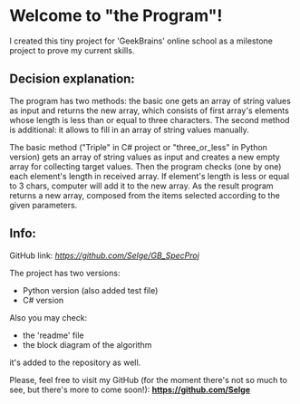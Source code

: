 # Welcome to "the Program"! #

I created this tiny project for 'GeekBrains' online school as a milestone project to prove my current skills. 

## Decision explanation: ##

The program has two methods: the basic one gets an array of string values as input and returns the new array, which consists of first array's elements whose length is less than or equal to three characters. The second method is additional: it allows to fill in an array of string values manually.

The basic method ("Triple" in C# project or "three_or_less" in Python version) gets an array of string values as input and creates a new empty array for collecting target values. Then the program checks (one by one) each element's length in received array. If element's length is less or equal to 3 chars, computer will add it to the new array. As the result program returns a new array, composed from the items selected according to the given parameters.

## Info: ##

GitHub link: *https://github.com/Selge/GB_SpecProj*

The project has two versions:
- Python version (also added test file)
- C# version

Also you may check:
-  the 'readme' file 
-  the block diagram of the algorithm

it's added to the repository as well.


Please, feel free to visit my GitHub (for the moment there's not so much to see, but there's more to come soon!):  **https://github.com/Selge**
